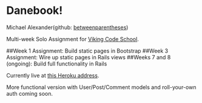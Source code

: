 Danebook!
==========

Michael Alexander(github: [betweenparentheses](https://github.com/betweenparentheses))



Multi-week Solo Assignment for [Viking Code School](http://vikingcodeschool.com).

##Week 1 Assignment: Build static pages in Bootstrap
##Week 3 Assignment: Wire up static pages in Rails views
##Weeks 7 and 8 (ongoing): Build full functionality in Rails


Currently live at [this Heroku address](http://danebooking.herokuapp.com).

More functional version with User/Post/Comment models and roll-your-own auth coming soon.
